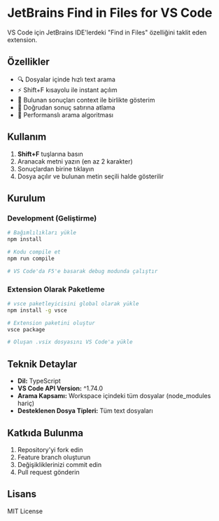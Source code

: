 # JetBrains Find in Files for VS Code

VS Code için JetBrains IDE'lerdeki "Find in Files" özelliğini taklit eden extension.

## Özellikler

- 🔍 Dosyalar içinde hızlı text arama
- ⚡ Shift+F kısayolu ile instant açılım
- 📝 Bulunan sonuçları context ile birlikte gösterim
- 🎯 Doğrudan sonuç satırına atlama
- 🚀 Performanslı arama algoritması

## Kullanım

1. **Shift+F** tuşlarına basın
2. Aranacak metni yazın (en az 2 karakter)
3. Sonuçlardan birine tıklayın
4. Dosya açılır ve bulunan metin seçili halde gösterilir

## Kurulum

### Development (Geliştirme)

```bash
# Bağımlılıkları yükle
npm install

# Kodu compile et
npm run compile

# VS Code'da F5'e basarak debug modunda çalıştır
```

### Extension Olarak Paketleme

```bash
# vsce paketleyicisini global olarak yükle
npm install -g vsce

# Extension paketini oluştur
vsce package

# Oluşan .vsix dosyasını VS Code'a yükle
```

## Teknik Detaylar

- **Dil:** TypeScript
- **VS Code API Version:** ^1.74.0
- **Arama Kapsamı:** Workspace içindeki tüm dosyalar (node_modules hariç)
- **Desteklenen Dosya Tipleri:** Tüm text dosyaları

## Katkıda Bulunma

1. Repository'yi fork edin
2. Feature branch oluşturun
3. Değişikliklerinizi commit edin
4. Pull request gönderin

## Lisans

MIT License 